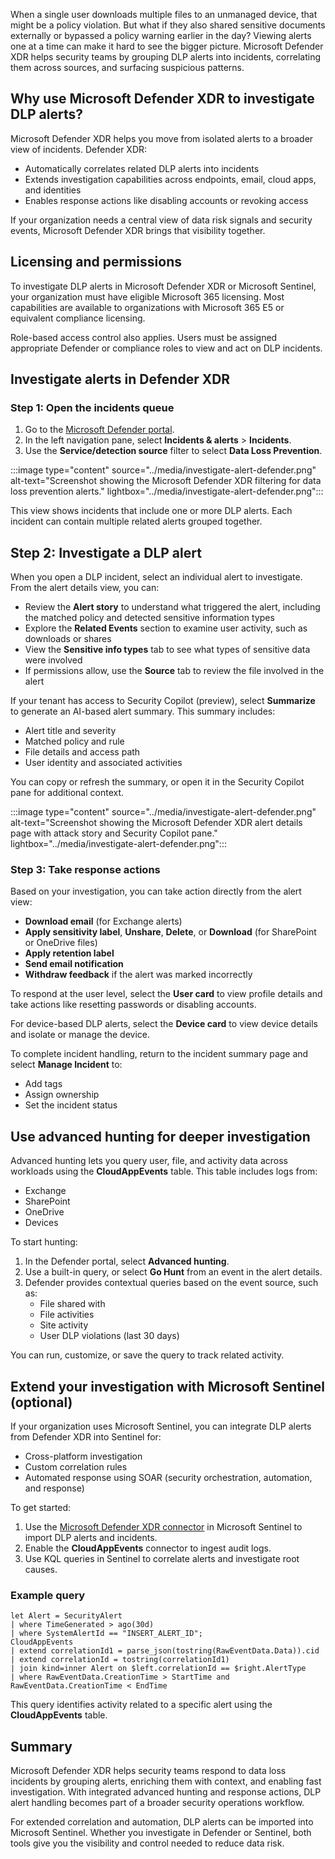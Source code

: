 When a single user downloads multiple files to an unmanaged device, that might be a policy violation. But what if they also shared sensitive documents externally or bypassed a policy warning earlier in the day? Viewing alerts one at a time can make it hard to see the bigger picture. Microsoft Defender XDR helps security teams by grouping DLP alerts into incidents, correlating them across sources, and surfacing suspicious patterns.

## Why use Microsoft Defender XDR to investigate DLP alerts?

Microsoft Defender XDR helps you move from isolated alerts to a broader view of incidents. Defender XDR:

- Automatically correlates related DLP alerts into incidents
- Extends investigation capabilities across endpoints, email, cloud apps, and identities
- Enables response actions like disabling accounts or revoking access

If your organization needs a central view of data risk signals and security events, Microsoft Defender XDR brings that visibility together.

## Licensing and permissions

To investigate DLP alerts in Microsoft Defender XDR or Microsoft Sentinel, your organization must have eligible Microsoft 365 licensing. Most capabilities are available to organizations with Microsoft 365 E5 or equivalent compliance licensing.

Role-based access control also applies. Users must be assigned appropriate Defender or compliance roles to view and act on DLP incidents.

## Investigate alerts in Defender XDR

### Step 1: Open the incidents queue

1. Go to the [Microsoft Defender portal](https://security.microsoft.com).
1. In the left navigation pane, select **Incidents & alerts** > **Incidents**.
1. Use the **Service/detection source** filter to select **Data Loss Prevention**.

:::image type="content" source="../media/investigate-alert-defender.png" alt-text="Screenshot showing the Microsoft Defender XDR filtering for data loss prevention alerts." lightbox="../media/investigate-alert-defender.png":::

This view shows incidents that include one or more DLP alerts. Each incident can contain multiple related alerts grouped together.

## Step 2: Investigate a DLP alert

When you open a DLP incident, select an individual alert to investigate. From the alert details view, you can:

- Review the **Alert story** to understand what triggered the alert, including the matched policy and detected sensitive information types
- Explore the **Related Events** section to examine user activity, such as downloads or shares
- View the **Sensitive info types** tab to see what types of sensitive data were involved
- If permissions allow, use the **Source** tab to review the file involved in the alert

If your tenant has access to Security Copilot (preview), select **Summarize** to generate an AI-based alert summary. This summary includes:

- Alert title and severity
- Matched policy and rule
- File details and access path
- User identity and associated activities

You can copy or refresh the summary, or open it in the Security Copilot pane for additional context.

:::image type="content" source="../media/investigate-alert-defender.png" alt-text="Screenshot showing the Microsoft Defender XDR alert details page with attack story and Security Copilot pane." lightbox="../media/investigate-alert-defender.png":::

### Step 3: Take response actions

Based on your investigation, you can take action directly from the alert view:

- **Download email** (for Exchange alerts)
- **Apply sensitivity label**, **Unshare**, **Delete**, or **Download** (for SharePoint or OneDrive files)
- **Apply retention label**
- **Send email notification**
- **Withdraw feedback** if the alert was marked incorrectly

To respond at the user level, select the **User card** to view profile details and take actions like resetting passwords or disabling accounts.

For device-based DLP alerts, select the **Device card** to view device details and isolate or manage the device.

To complete incident handling, return to the incident summary page and select **Manage Incident** to:

- Add tags
- Assign ownership
- Set the incident status

## Use advanced hunting for deeper investigation

Advanced hunting lets you query user, file, and activity data across workloads using the **CloudAppEvents** table. This table includes logs from:

- Exchange
- SharePoint
- OneDrive
- Devices

To start hunting:

1. In the Defender portal, select **Advanced hunting**.
2. Use a built-in query, or select **Go Hunt** from an event in the alert details.
3. Defender provides contextual queries based on the event source, such as:
   - File shared with
   - File activities
   - Site activity
   - User DLP violations (last 30 days)

You can run, customize, or save the query to track related activity.

## Extend your investigation with Microsoft Sentinel (optional)

If your organization uses Microsoft Sentinel, you can integrate DLP alerts from Defender XDR into Sentinel for:

- Cross-platform investigation
- Custom correlation rules
- Automated response using SOAR (security orchestration, automation, and response)

To get started:

1. Use the [Microsoft Defender XDR connector](https://learn.microsoft.com/azure/sentinel/connect-microsoft-365-defender) in Microsoft Sentinel to import DLP alerts and incidents.
2. Enable the **CloudAppEvents** connector to ingest audit logs.
3. Use KQL queries in Sentinel to correlate alerts and investigate root causes.

### Example query

```kusto
let Alert = SecurityAlert
| where TimeGenerated > ago(30d)
| where SystemAlertId == "INSERT_ALERT_ID";
CloudAppEvents
| extend correlationId1 = parse_json(tostring(RawEventData.Data)).cid
| extend correlationId = tostring(correlationId1)
| join kind=inner Alert on $left.correlationId == $right.AlertType
| where RawEventData.CreationTime > StartTime and RawEventData.CreationTime < EndTime
```

This query identifies activity related to a specific alert using the **CloudAppEvents** table.

## Summary

Microsoft Defender XDR helps security teams respond to data loss incidents by grouping alerts, enriching them with context, and enabling fast investigation. With integrated advanced hunting and response actions, DLP alert handling becomes part of a broader security operations workflow.

For extended correlation and automation, DLP alerts can be imported into Microsoft Sentinel. Whether you investigate in Defender or Sentinel, both tools give you the visibility and control needed to reduce data risk.
